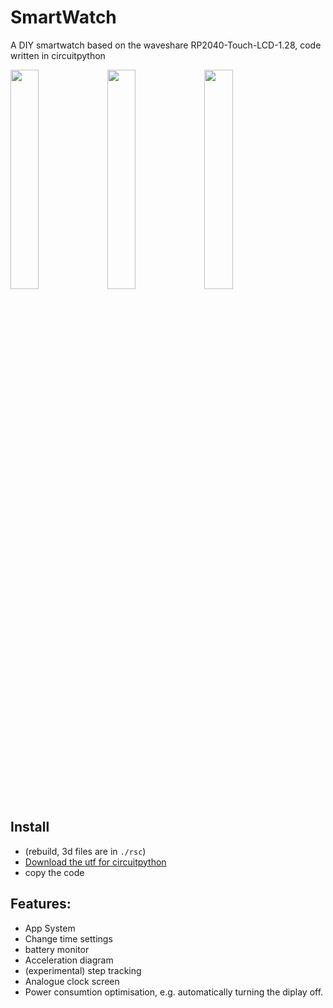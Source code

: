 # SmartWatch
A DIY smartwatch based on the waveshare RP2040-Touch-LCD-1.28, code written in circuitpython

<p float="left">
  <img src="https://github.com/Ztirom45/SmartWatch/blob/main/rsc/1.png" width="30%" />
  <img src="https://github.com/Ztirom45/SmartWatch/blob/main/rsc/4.png" width="30%" /> 
  <img src="https://github.com/Ztirom45/SmartWatch/blob/main/rsc/3.png" width="30%" />
</p>


## Install
- (rebuild, 3d files are in `./rsc`)
- [Download the utf for circuitpython](https://circuitpython.org/board/waveshare_rp2040_lcd_1_28/)
- copy the code

## Features:
- App System
- Change time settings
- battery monitor
- Acceleration diagram
- (experimental) step tracking
- Analogue clock screen
- Power consumtion optimisation, e.g. automatically turning the diplay off.
